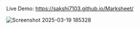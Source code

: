 Live Demo: https://sakshi7103.github.io/Marksheet/

![Screenshot 2025-03-19 185328](https://github.com/user-attachments/assets/48d2df5d-7a92-4acc-bf68-15556e09e09b)
